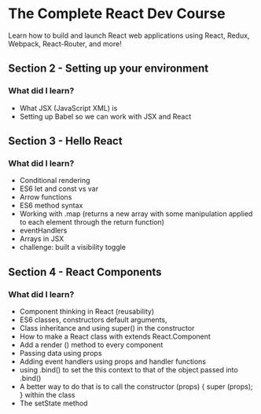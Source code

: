 # The Complete React Dev Course
Learn how to build and launch React web applications using React, Redux, Webpack, React-Router, and more!

## Section 2 - Setting up your environment

### What did I learn? 

- What JSX (JavaScript XML) is 
- Setting up Babel so we can work with JSX and React

## Section 3 - Hello React

### What did I learn? 

- Conditional rendering
- ES6 let and const vs var 
- Arrow functions 
- ES6 method syntax 
- Working with .map (returns a new array with some manipulation applied to each element through the return function)
- eventHandlers
- Arrays in JSX
- challenge: built a visibility toggle

## Section 4 - React Components

### What did I learn? 

- Component thinking in React (reusability)
- ES6 classes, constructors default arguments,
- Class inheritance and using super() in the constructor
- How to make a React class with extends React.Component
- Add a render () method to every component 
- Passing data using props
- Adding event handlers using props and handler functions
- using .bind() to set the this context to that of the object passed into .bind()
- A better way to do that is to call the constructor (props) { super (props); } within the class
- The setState method
